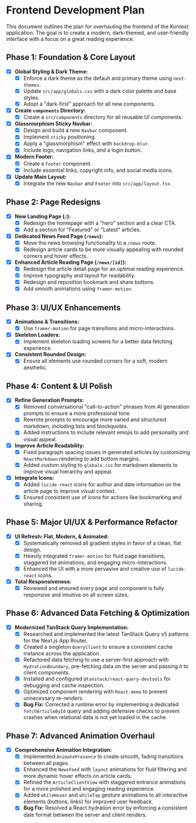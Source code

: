 # Frontend Development Plan

This document outlines the plan for overhauling the frontend of the Kontext application. The goal is to create a modern, dark-themed, and user-friendly interface with a focus on a great reading experience.

## Phase 1: Foundation & Core Layout

-   [x] **Global Styling & Dark Theme:**
    -   [x] Enforce a dark theme as the default and primary theme using `next-themes`.
    -   [x] Update `src/app/globals.css` with a dark color palette and base styles.
    -   [x] Adopt a "dark-first" approach for all new components.

-   [x] **Create `components` Directory:**
    -   [x] Create a `src/components` directory for all reusable UI components.

-   [x] **Glassmorphism Sticky Navbar:**
    -   [x] Design and build a new `Navbar` component.
    -   [x] Implement `sticky` positioning.
    -   [x] Apply a "glassmorphism" effect with `backdrop-blur`.
    -   [x] Include logo, navigation links, and a login button.

-   [x] **Modern Footer:**
    -   [x] Create a `Footer` component.
    -   [x] Include essential links, copyright info, and social media icons.

-   [x] **Update Main Layout:**
    -   [x] Integrate the new `Navbar` and `Footer` into `src/app/layout.tsx`.

## Phase 2: Page Redesigns

-   [x] **New Landing Page (`/`):**
    -   [x] Redesign the homepage with a "hero" section and a clear CTA.
    -   [x] Add a section for "Featured" or "Latest" articles.

-   [x] **Dedicated News Feed Page (`/news`):**
    -   [x] Move the news browsing functionality to a `/news` route.
    -   [x] Redesign article cards to be more visually appealing with rounded corners and hover effects.

-   [x] **Enhanced Article Reading Page (`/news/[id]`):**
    -   [x] Redesign the article detail page for an optimal reading experience.
    -   [x] Improve typography and layout for readability.
    -   [x] Redesign and reposition bookmark and share buttons.
    -   [x] Add smooth animations using `framer-motion`.

## Phase 3: UI/UX Enhancements

-   [x] **Animations & Transitions:**
    -   [x] Use `framer-motion` for page transitions and micro-interactions.

-   [x] **Skeleton Loaders:**
    -   [x] Implement skeleton loading screens for a better data fetching experience.

-   [x] **Consistent Rounded Design:**
    -   [x] Ensure all elements use rounded corners for a soft, modern aesthetic.

## Phase 4: Content & UI Polish

-   [x] **Refine Generation Prompts:**
    -   [x] Removed conversational "call-to-action" phrases from AI generation prompts to ensure a more professional tone.
    -   [x] Rewrote prompts to encourage more varied and structured markdown, including lists and blockquotes.
    -   [x] Added instructions to include relevant emojis to add personality and visual appeal.

-   [x] **Improve Article Readability:**
    -   [x] Fixed paragraph spacing issues in generated articles by customizing `ReactMarkdown` rendering to add bottom margins.
    -   [x] Added custom styling to `globals.css` for markdown elements to improve visual hierarchy and appeal.

-   [x] **Integrate Icons:**
    -   [x] Added `lucide-react` icons for author and date information on the article page to improve visual context.
    -   [x] Ensured consistent use of icons for actions like bookmarking and sharing.

## Phase 5: Major UI/UX & Performance Refactor

-   [x] **UI Refresh: Flat, Modern, & Animated:**
    -   [x] Systematically removed all gradient styles in favor of a clean, flat design.
    -   [x] Heavily integrated `framer-motion` for fluid page transitions, staggered list animations, and engaging micro-interactions.
    -   [x] Enhanced the UI with a more pervasive and creative use of `lucide-react` icons.

-   [x] **Total Responsiveness:**
    -   [x] Reviewed and ensured every page and component is fully responsive and intuitive on all screen sizes.

## Phase 6: Advanced Data Fetching & Optimization

-   [x] **Modernized TanStack Query Implementation:**
    -   [x] Researched and implemented the latest TanStack Query v5 patterns for the Next.js App Router.
    -   [x] Created a singleton `QueryClient` to ensure a consistent cache instance across the application.
    -   [x] Refactored data fetching to use a server-first approach with `HydrationBoundary`, pre-fetching data on the server and passing it to client components.
    -   [x] Installed and configured `@tanstack/react-query-devtools` for debugging and cache inspection.
    -   [x] Optimized component rendering with `React.memo` to prevent unnecessary re-renders.
    -   [x] **Bug Fix:** Corrected a runtime error by implementing a dedicated `fetchArticleById` query and adding defensive checks to prevent crashes when relational data is not yet loaded in the cache.

## Phase 7: Advanced Animation Overhaul

-   [x] **Comprehensive Animation Integration:**
    -   [x] Implemented `AnimatePresence` to create smooth, fading transitions between all pages.
    -   [x] Enhanced the `NewsFeed` with `layout` animations for fluid filtering and more dynamic hover effects on article cards.
    -   [x] Refined the `ArticleClientView` with staggered entrance animations for a more polished and engaging reading experience.
    -   [x] Added `whileHover` and `whileTap` gesture animations to all interactive elements (buttons, links) for improved user feedback.
    -   [x] **Bug Fix:** Resolved a React hydration error by enforcing a consistent date format between the server and client renders.
